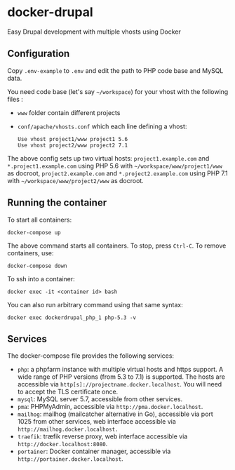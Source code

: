 # docker-drupal
Easy Drupal development with multiple vhosts using Docker

Configuration
-------------

Copy `.env-example` to `.env` and edit the path to PHP code base and MySQL data.

You need code base (let's say `~/workspace`) for your vhost with the
following files :

* `www` folder contain different projects

* `conf/apache/vhosts.conf` which each line defining a vhost:

      Use vhost project1/www project1 5.6
      Use vhost project2/www project2 7.1

The above config sets up two virtual hosts: `project1.example.com` and
`*.project1.example.com` using PHP 5.6 with `~/workspace/www/project1/www` as
docroot, `project2.example.com` and `*.project2.example.com` using PHP 7.1 with
`~/workspace/www/project2/www` as docroot.

Running the container
---------------------

To start all containers:

    docker-compose up

The above command starts all containers. To stop, press `Ctrl-C`. To remove
containers, use:

    docker-compose down

To ssh into a container:

    docker exec -it <container id> bash

You can also run arbitrary command using that same syntax:

    docker exec dockerdrupal_php_1 php-5.3 -v

Services
--------

The docker-compose file provides the following services:

* `php`: a phpfarm instance with multiple virtual hosts and https support. A wide
range of PHP versions (from 5.3 to 7.1) is supported. The hosts are accessible
via `http[s]://projectname.docker.localhost`. You will need to accept the TLS
certificate once.
* `mysql`: MySQL server 5.7, accessible from other services.
* `pma`: PHPMyAdmin, accessible via `http://pma.docker.localhost`.
* `mailhog`: mailhog (mailcatcher alternative in Go), accessible via port 1025
from other services, web interface accessible via
`http://mailhog.docker.localhost.`
* `traefik`: træfik reverse proxy, web interface accessible via
`http://docker.localhost:8080`.
* `portainer`: Docker container manager, accessible via
`http://portainer.docker.localhost`.
